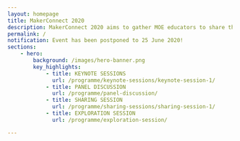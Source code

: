 ```yaml
---
layout: homepage
title: MakerConnect 2020
description: MakerConnect 2020 aims to gather MOE educators to share their insights, practices and experiences in Maker Education.
permalink: /
notification: Event has been postponed to 25 June 2020!
sections:
    - hero:
        background: /images/hero-banner.png
        key_highlights:
            - title: KEYNOTE SESSIONS
              url: /programme/keynote-sessions/keynote-session-1/
            - title: PANEL DISCUSSION
              url: /programme/panel-discussion/
            - title: SHARING SESSION
              url: /programme/sharing-sessions/sharing-session-1/
            - title: EXPLORATION SESSION
              url: /programme/exploration-session/

---
```

